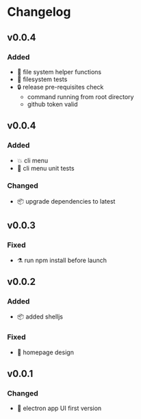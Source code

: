 # Changelog
## v0.0.4
### Added
- :bricks: file system helper functions
- :green_heart: filesystem tests
- :lock: release pre-requisites check
  - command running from root directory
  - github token valid

## v0.0.4
### Added
- :boom: cli menu
- :green_heart: cli menu unit tests
### Changed
- :package: upgrade dependencies to latest

## v0.0.3
### Fixed
- :alembic: run npm install before launch

## v0.0.2
### Added
- :package: added shelljs
### Fixed
- :art: homepage design

## v0.0.1
### Changed
- :construction: electron app UI first version